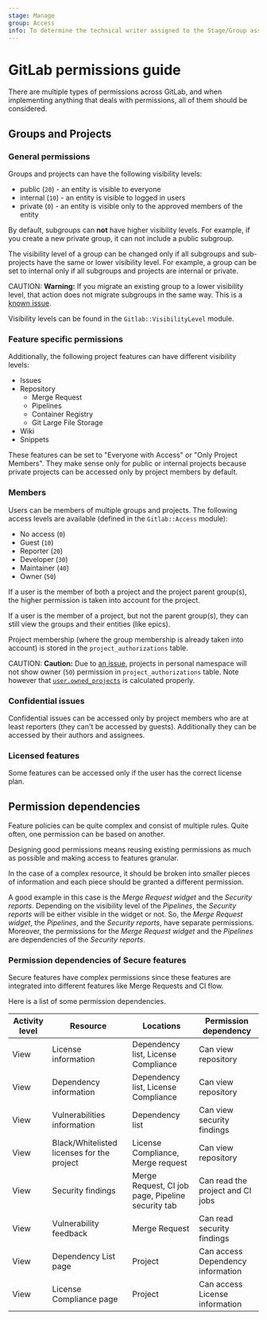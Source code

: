 ```yaml
---
stage: Manage
group: Access
info: To determine the technical writer assigned to the Stage/Group associated with this page, see https://about.gitlab.com/handbook/engineering/ux/technical-writing/#designated-technical-writers
---
```


# GitLab permissions guide

There are multiple types of permissions across GitLab, and when implementing
anything that deals with permissions, all of them should be considered.

## Groups and Projects

### General permissions

Groups and projects can have the following visibility levels:

- public (`20`) - an entity is visible to everyone
- internal (`10`) - an entity is visible to logged in users
- private (`0`) - an entity is visible only to the approved members of the entity

By default, subgroups can **not** have higher visibility levels.
For example, if you create a new private group, it can not include a public subgroup.

The visibility level of a group can be changed only if all subgroups and
sub-projects have the same or lower visibility level. For example, a group can be set
to internal only if all subgroups and projects are internal or private.

CAUTION: **Warning:**
If you migrate an existing group to a lower visibility level, that action does not migrate subgroups
in the same way. This is a [known issue](https://gitlab.com/gitlab-org/gitlab/-/issues/22406).

Visibility levels can be found in the `Gitlab::VisibilityLevel` module.

### Feature specific permissions

Additionally, the following project features can have different visibility levels:

- Issues
- Repository
  - Merge Request
  - Pipelines
  - Container Registry
  - Git Large File Storage
- Wiki
- Snippets

These features can be set to "Everyone with Access" or "Only Project Members".
They make sense only for public or internal projects because private projects
can be accessed only by project members by default.

### Members

Users can be members of multiple groups and projects. The following access
levels are available (defined in the `Gitlab::Access` module):

- No access (`0`)
- Guest (`10`)
- Reporter (`20`)
- Developer (`30`)
- Maintainer (`40`)
- Owner (`50`)

If a user is the member of both a project and the project parent group(s), the
higher permission is taken into account for the project.

If a user is the member of a project, but not the parent group(s), they
can still view the groups and their entities (like epics).

Project membership (where the group membership is already taken into account)
is stored in the `project_authorizations` table.

CAUTION: **Caution:**
Due to [an issue](https://gitlab.com/gitlab-org/gitlab/-/issues/219299),
projects in personal namespace will not show owner (`50`) permission in
`project_authorizations` table. Note however that [`user.owned_projects`](https://gitlab.com/gitlab-org/gitlab/blob/0d63823b122b11abd2492bca47cc26858eee713d/app/models/user.rb#L906-916)
is calculated properly.

### Confidential issues

Confidential issues can be accessed only by project members who are at least
reporters (they can't be accessed by guests). Additionally they can be accessed
by their authors and assignees.

### Licensed features

Some features can be accessed only if the user has the correct license plan.

## Permission dependencies

Feature policies can be quite complex and consist of multiple rules.
Quite often, one permission can be based on another.

Designing good permissions means reusing existing permissions as much as possible
and making access to features granular.

In the case of a complex resource, it should be broken into smaller pieces of information
and each piece should be granted a different permission.

A good example in this case is the _Merge Request widget_ and the _Security reports_.
Depending on the visibility level of the _Pipelines_, the _Security reports_ will be either visible
in the widget or not. So, the _Merge Request widget_, the _Pipelines_, and the _Security reports_,
have separate permissions. Moreover, the permissions for the _Merge Request widget_
and the _Pipelines_ are dependencies of the _Security reports_.

### Permission dependencies of Secure features

Secure features have complex permissions since these features are integrated
into different features like Merge Requests and CI flow.

 Here is a list of some permission dependencies.

| Activity level | Resource | Locations |Permission dependency|
|----------------|----------|-----------|-----|
| View | License information | Dependency list, License Compliance | Can view repository |
| View | Dependency information | Dependency list, License Compliance | Can view repository |
| View | Vulnerabilities information | Dependency list | Can view security findings |
| View | Black/Whitelisted licenses for the project | License Compliance, Merge request  | Can view repository |
| View | Security findings | Merge Request, CI job page, Pipeline security tab | Can read the project and CI jobs |
| View | Vulnerability feedback | Merge Request | Can read security findings |
| View | Dependency List page | Project | Can access Dependency information |
| View | License Compliance page | Project | Can access License information|
